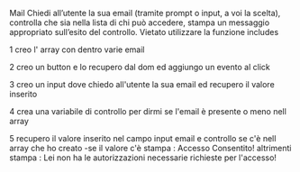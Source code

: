 Mail
Chiedi all’utente la sua email (tramite prompt o input, a voi la scelta),
controlla che sia nella lista di chi può accedere,
stampa un messaggio appropriato sull’esito del controllo.
Vietato utilizzare la funzione includes

1 creo l' array con dentro varie email

2 creo un button e lo recupero dal dom ed aggiungo un evento al click

3 creo un input dove chiedo all'utente la sua email ed recupero il valore inserito

4 crea una variabile di controllo per dirmi se l'email è presente o meno nell array

5 recupero il valore inserito nel campo input email e controllo se c'è nell array che ho creato
-se il valore c'è stampa : Accesso Consentito!
altrimenti stampa : Lei non ha le autorizzazioni necessarie richieste per l'accesso!